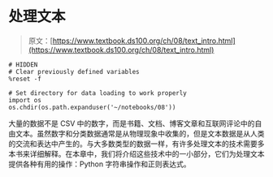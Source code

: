 # 处理文本

> 原文：[https://www.textbook.ds100.org/ch/08/text_intro.html](https://www.textbook.ds100.org/ch/08/text_intro.html)

```
# HIDDEN
# Clear previously defined variables
%reset -f

# Set directory for data loading to work properly
import os
os.chdir(os.path.expanduser('~/notebooks/08'))

```

大量的数据不是 CSV 中的数字，而是书籍、文档、博客文章和互联网评论中的自由文本。虽然数字和分类数据通常是从物理现象中收集的，但是文本数据是从人类的交流和表达中产生的。与大多数类型的数据一样，有许多处理文本的技术需要多本书来详细解释。在本章中，我们将介绍这些技术中的一小部分，它们为处理文本提供各种有用的操作：Python 字符串操作和正则表达式。